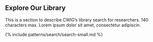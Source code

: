 <section class="library-cta">
  <div class="grid-container">
  <h2>Explore Our Library</h2>
  <p>This is a section to describe CWIG’s library search for researchers. 140 characters max. Lorem ipsum dolor sit amet, consectetur adipiscin.</p>
  {% include patterns/search/search-small.md %}
</div>
</section>